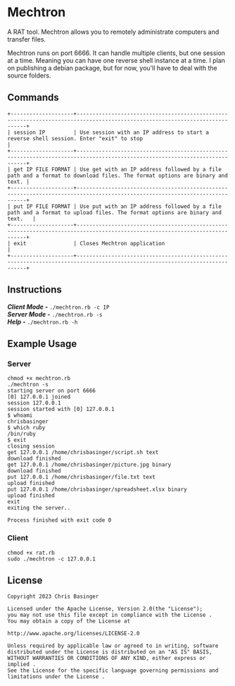 # Mechtron
A RAT tool. Mechtron allows you to remotely administrate computers and transfer files.

Mechtron runs on port 6666. It can handle multiple clients, but one session at a time. Meaning you can have one reverse shell instance at a time. I plan on publishing a debian package, but for now, you'll have to deal with the source folders.

## Commands
```
+--------------------+----------------------------------------------------------------------------------------------------------------------------+
| session IP         | Use session with an IP address to start a reverse shell session. Enter "exit" to stop                                      |
+--------------------+----------------------------------------------------------------------------------------------------------------------------+
| get IP FILE FORMAT | Use get with an IP address followed by a file path and a format to download files. The format options are binary and text. |
+--------------------+----------------------------------------------------------------------------------------------------------------------------+
| put IP FILE FORMAT | Use put with an IP address followed by a file path and a format to upload files. The format options are binary and text.   |
+--------------------+----------------------------------------------------------------------------------------------------------------------------+
| exit               | Closes Mechtron application                                                                                                |
+--------------------+----------------------------------------------------------------------------------------------------------------------------+
```

## Instructions
***Client Mode -*** ```./mechtron.rb -c IP```<br>
***Server Mode -*** ```./mechtron.rb -s```<br>
***Help -*** ```./mechtron.rb -h```

## Example Usage

### Server
```
chmod +x mechtron.rb
./mechtron -s
starting server on port 6666
[0] 127.0.0.1 joined
session 127.0.0.1
session started with [0] 127.0.0.1
$ whoami
chrisbasinger
$ which ruby
/bin/ruby
$ exit
closing session
get 127.0.0.1 /home/chrisbasinger/script.sh text
download finished
get 127.0.0.1 /home/chrisbasinger/picture.jpg binary
download finished
put 127.0.0.1 /home/chrisbasinger/file.txt text
upload finished
put 127.0.0.1 /home/chrisbasinger/spreadsheet.xlsx binary
upload finished
exit
exiting the server..

Process finished with exit code 0

```

### Client
```
chmod +x rat.rb
sudo ./mechtron -c 127.0.0.1
```

## License
```
Copyright 2023 Chris Basinger

Licensed under the Apache License, Version 2.0(the "License");
you may not use this file except in compliance with the License .
You may obtain a copy of the License at

http://www.apache.org/licenses/LICENSE-2.0

Unless required by applicable law or agreed to in writing, software
distributed under the License is distributed on an "AS IS" BASIS,
WITHOUT WARRANTIES OR CONDITIONS OF ANY KIND, either express or implied .
See the License for the specific language governing permissions and
limitations under the License .

```
